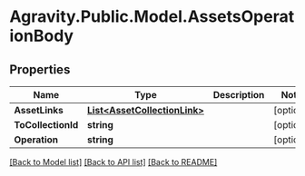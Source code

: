 # Agravity.Public.Model.AssetsOperationBody

## Properties

Name | Type | Description | Notes
------------ | ------------- | ------------- | -------------
**AssetLinks** | [**List&lt;AssetCollectionLink&gt;**](AssetCollectionLink.md) |  | [optional] 
**ToCollectionId** | **string** |  | [optional] 
**Operation** | **string** |  | [optional] 

[[Back to Model list]](../README.md#documentation-for-models) [[Back to API list]](../README.md#documentation-for-api-endpoints) [[Back to README]](../README.md)

